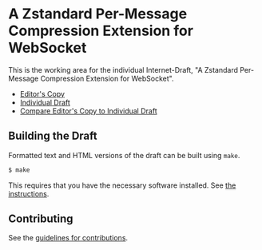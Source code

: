 # A Zstandard Per-Message Compression Extension for WebSocket

This is the working area for the individual Internet-Draft, "A Zstandard Per-Message Compression Extension for WebSocket".

* [Editor's Copy](https://felixhandte.github.io/draft-handte-hybi-zstd-pcme/#go.draft-handte-hybi-zstd-pcme.html)
* [Individual Draft](https://tools.ietf.org/html/draft-handte-hybi-zstd-pcme)
* [Compare Editor's Copy to Individual Draft](https://felixhandte.github.io/draft-handte-hybi-zstd-pcme/#go.draft-handte-hybi-zstd-pcme.diff)

## Building the Draft

Formatted text and HTML versions of the draft can be built using `make`.

```sh
$ make
```

This requires that you have the necessary software installed.  See
[the instructions](https://github.com/martinthomson/i-d-template/blob/master/doc/SETUP.md).


## Contributing

See the
[guidelines for contributions](https://github.com/felixhandte/draft-handte-hybi-zstd-pcme/blob/master/CONTRIBUTING.md).
